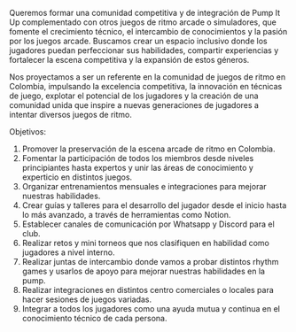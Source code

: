 Queremos formar una comunidad competitiva y de integración de Pump It Up complementado con otros juegos de ritmo arcade o simuladores, que fomente el crecimiento técnico, el intercambio de conocimientos y la pasión por los juegos arcade. Buscamos crear un espacio inclusivo donde los jugadores puedan perfeccionar sus habilidades, compartir experiencias y fortalecer la escena competitiva y la expansión de estos géneros.

Nos proyectamos a ser un referente en la comunidad de juegos de ritmo en Colombia, impulsando la excelencia competitiva, la innovación en técnicas de juego, explotar el potencial de los jugadores y la creación de una comunidad unida que inspire a nuevas generaciones de jugadores a intentar diversos juegos de ritmo.

Objetivos:

1. Promover la preservación de la escena arcade de ritmo en Colombia.
2. Fomentar la participación de todos los miembros desde niveles principiantes hasta expertos y unir las áreas de conocimiento y experticio en distintos juegos.
3. Organizar entrenamientos mensuales e integraciones para mejorar nuestras habilidades.
4. Crear guías y talleres para el desarrollo del jugador desde el inicio hasta lo más avanzado, a través de herramientas como Notion.
5. Establecer canales de comunicación por Whatsapp y Discord para el club.
6. Realizar retos y mini torneos que nos clasifiquen en habilidad como jugadores a nivel interno.
7. Realizar juntas de intercambio donde vamos a probar distintos rhythm games y usarlos de apoyo para mejorar nuestras habilidades en la pump.
8. Realizar integraciones en distintos centro comerciales o locales para hacer sesiones de juegos variadas.
9. Integrar a todos los jugadores como una ayuda mutua y continua en el conocimiento técnico de cada persona.
